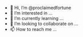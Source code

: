 - 👋 Hi, I’m @proclaimedfortune
- 👀 I’m interested in ...
- 🌱 I’m currently learning ...
- 💞️ I’m looking to collaborate on ...
- 📫 How to reach me ...

<!---
proclaimedfortune/proclaimedfortune is a ✨ special ✨ repository because its `README.md` (this file) appears on your GitHub profile.
You can click the Preview link to take a look at your changes.
--->
